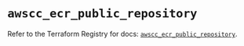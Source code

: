 # `awscc_ecr_public_repository`

Refer to the Terraform Registry for docs: [`awscc_ecr_public_repository`](https://registry.terraform.io/providers/hashicorp/awscc/0.70.0/docs/resources/ecr_public_repository).
